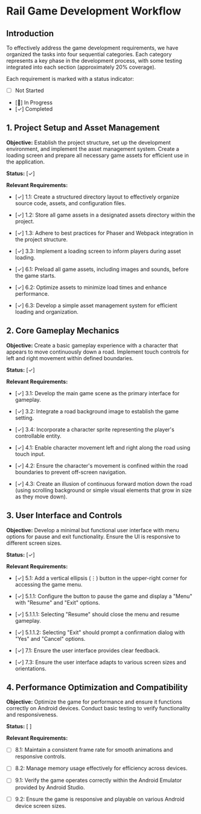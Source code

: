 # Rail Game Development Workflow

## Introduction

To effectively address the game development requirements, we have organized the tasks into four sequential categories. Each category represents a key phase in the development process, with some testing integrated into each section (approximately 20% coverage).

Each requirement is marked with a status indicator:
- [ ] Not Started
- [🔄] In Progress
- [✓] Completed

## 1. Project Setup and Asset Management

**Objective:** Establish the project structure, set up the development environment, and implement the asset management system. Create a loading screen and prepare all necessary game assets for efficient use in the application.

**Status:** [✓]

**Relevant Requirements:**

- [✓] 1.1: Create a structured directory layout to effectively organize source code, assets, and configuration files.

- [✓] 1.2: Store all game assets in a designated assets directory within the project.

- [✓] 1.3: Adhere to best practices for Phaser and Webpack integration in the project structure.

- [✓] 3.3: Implement a loading screen to inform players during asset loading.

- [✓] 6.1: Preload all game assets, including images and sounds, before the game starts.

- [✓] 6.2: Optimize assets to minimize load times and enhance performance.

- [✓] 6.3: Develop a simple asset management system for efficient loading and organization.

## 2. Core Gameplay Mechanics

**Objective:** Create a basic gameplay experience with a character that appears to move continuously down a road. Implement touch controls for left and right movement within defined boundaries.

**Status:** [✓]

**Relevant Requirements:**

- [✓] 3.1: Develop the main game scene as the primary interface for gameplay.

- [✓] 3.2: Integrate a road background image to establish the game setting.

- [✓] 3.4: Incorporate a character sprite representing the player's controllable entity.

- [✓] 4.1: Enable character movement left and right along the road using touch input.

- [✓] 4.2: Ensure the character's movement is confined within the road boundaries to prevent off-screen navigation.

- [✓] 4.3: Create an illusion of continuous forward motion down the road (using scrolling background or simple visual elements that grow in size as they move down).

## 3. User Interface and Controls

**Objective:** Develop a minimal but functional user interface with menu options for pause and exit functionality. Ensure the UI is responsive to different screen sizes.

**Status:** [✓]

**Relevant Requirements:**

- [✓] 5.1: Add a vertical ellipsis (⋮) button in the upper-right corner for accessing the game menu.

- [✓] 5.1.1: Configure the button to pause the game and display a "Menu" with "Resume" and "Exit" options.

- [✓] 5.1.1.1: Selecting "Resume" should close the menu and resume gameplay.

- [✓] 5.1.1.2: Selecting "Exit" should prompt a confirmation dialog with "Yes" and "Cancel" options.

- [✓] 7.1: Ensure the user interface provides clear feedback.

- [✓] 7.3: Ensure the user interface adapts to various screen sizes and orientations.

## 4. Performance Optimization and Compatibility

**Objective:** Optimize the game for performance and ensure it functions correctly on Android devices. Conduct basic testing to verify functionality and responsiveness.

**Status:** [ ]

**Relevant Requirements:**

- [ ] 8.1: Maintain a consistent frame rate for smooth animations and responsive controls.

- [ ] 8.2: Manage memory usage effectively for efficiency across devices.

- [ ] 9.1: Verify the game operates correctly within the Android Emulator provided by Android Studio.

- [ ] 9.2: Ensure the game is responsive and playable on various Android device screen sizes.

